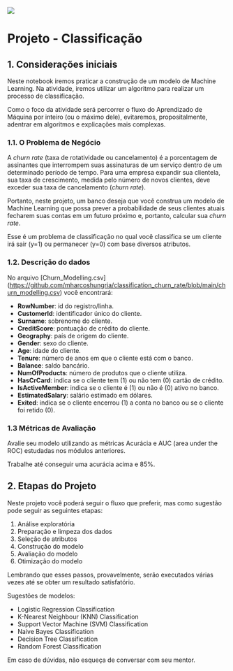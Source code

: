 ![](https://i.imgur.com/JsMvGnP.png)

# Projeto - Classificação

## 1. Considerações iniciais

Neste notebook iremos praticar a construção de um modelo de Machine Learning. Na atividade, iremos utilizar um algoritmo para realizar um processo de classificação. 

Como o foco da atividade será percorrer o fluxo do Aprendizado de Máquina por inteiro (ou o máximo dele), evitaremos, propositalmente, adentrar em algoritmos e explicações mais complexas.


### 1.1. O Problema de Negócio

A _churn rate_ (taxa de rotatividade ou cancelamento) é a porcentagem de assinantes que interrompem suas assinaturas de um serviço dentro de um determinado período de tempo. Para uma empresa expandir sua clientela, sua taxa de crescimento, medida pelo número de novos clientes, deve exceder sua taxa de cancelamento (_churn rate_).

Portanto, neste projeto, um banco deseja que você construa um modelo de Machine Learning que possa prever a probabilidade de seus clientes atuais fecharem suas contas em um futuro próximo e, portanto, calcular sua _churn rate_.

Esse é um problema de classificação no qual você classifica se um cliente irá sair (y=1) ou permanecer (y=0) com base diversos atributos.

### 1.2. Descrição do dados

No arquivo [Churn_Modelling.csv] (https://github.com/mharcoshungria/classification_churn_rate/blob/main/churn_modelling.csv) você encontrará:

- **RowNumber**: id do registro/linha.
- **CustomerId**: identificador único do cliente.
- **Surname**: sobrenome do cliente.
- **CreditScore**: pontuação de crédito do cliente.
- **Geography**: país de origem do cliente.
- **Gender**: sexo do cliente.
- **Age**: idade do cliente.
- **Tenure**: número de anos em que o cliente está com o banco.
- **Balance**: saldo bancário.
- **NumOfProducts**: número de produtos que o cliente utiliza.
- **HasCrCard**: indica se o cliente tem (1) ou não tem (0) cartão de crédito.
- **IsActiveMember**: indica se o cliente é (1) ou não é (0) ativo no banco.
- **EstimatedSalary**: salário estimado em dólares.
- **Exited**: indica se o cliente encerrou (1) a conta no banco ou se o cliente foi retido (0).


### 1.3 Métricas de Avaliação

Avalie seu modelo utilizando as métricas Acurácia e AUC (area under the ROC) estudadas nos módulos anteriores.

Trabalhe até conseguir uma acurácia acima e 85%.

## 2. Etapas do Projeto

Neste projeto você poderá seguir o fluxo que preferir, mas como sugestão pode seguir as seguintes etapas:
1. Análise exploratória 
2. Preparação e limpeza dos dados
3. Seleção de atributos
4. Construção do modelo
5. Avaliação do modelo
6. Otimização do modelo

Lembrando que esses passos, provavelmente, serão executados várias vezes até se obter um resultado satisfatório.

Sugestões de modelos:
* Logistic Regression Classification
* K-Nearest Neighbour (KNN) Classification
* Support Vector Machine (SVM) Classification
* Naive Bayes Classification
* Decision Tree Classification
* Random Forest Classification

Em caso de dúvidas, não esqueça de conversar com seu mentor.
